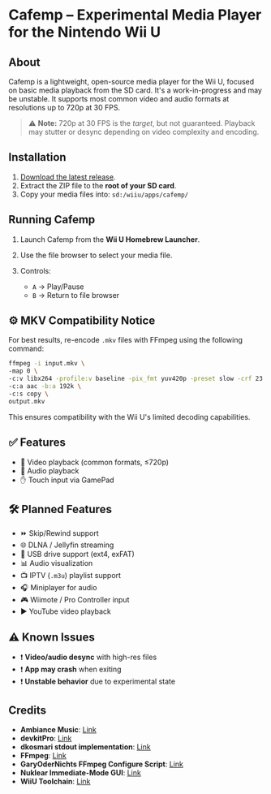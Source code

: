 # Cafemp – Experimental Media Player for the Nintendo Wii U

## About

Cafemp is a lightweight, open-source media player for the Wii U, focused on basic media playback from the SD card. It's a work-in-progress and may be unstable. It supports most common video and audio formats at resolutions up to 720p at 30 FPS.

> ⚠️ **Note:** 720p at 30 FPS is the *target*, but not guaranteed. Playback may stutter or desync depending on video complexity and encoding.

## Installation

1. [Download the latest release](https://github.com/whateveritwas/cafemp/releases/latest).
2. Extract the ZIP file to the **root of your SD card**.
3. Copy your media files into: `sd:/wiiu/apps/cafemp/`

## Running Cafemp

1. Launch Cafemp from the **Wii U Homebrew Launcher**.
2. Use the file browser to select your media file.
3. Controls:

   * `A` → Play/Pause
   * `B` → Return to file browser

## ⚙️ MKV Compatibility Notice

For best results, re-encode `.mkv` files with FFmpeg using the following command:

```bash
ffmpeg -i input.mkv \
-map 0 \
-c:v libx264 -profile:v baseline -pix_fmt yuv420p -preset slow -crf 23 -vf "scale=-2:480" \
-c:a aac -b:a 192k \
-c:s copy \
output.mkv
```

This ensures compatibility with the Wii U's limited decoding capabilities.

## ✅ Features

* 💼 Video playback (common formats, ≤720p)
* 🎵 Audio playback
* ✋ Touch input via GamePad

## 🛠️ Planned Features

* ⏩ Skip/Rewind support
* 🌐 DLNA / Jellyfin streaming
* 📀 USB drive support (ext4, exFAT)
* 📊 Audio visualization
* 📺 IPTV (`.m3u`) playlist support
* 🎧 Miniplayer for audio
* 🎮 Wiimote / Pro Controller input
* ▶️ YouTube video playback

## ⚠️ Known Issues

* ❗ **Video/audio desync** with high-res files
* ❗ **App may crash** when exiting
* ❗ **Unstable behavior** due to experimental state

## Credits

* **Ambiance Music**: [Link](https://freesound.org/people/LightMister/sounds/769925/?)
* **devkitPro**: [Link](https://github.com/devkitPro)
* **dkosmari stdout implementation**: [Link](https://github.com/dkosmari/devkitpro-autoconf/blob/main/examples/wiiu/sdl2-swkbd/src/stdout.cpp)
* **FFmpeg**: [Link](https://github.com/FFmpeg/FFmpeg/)
* **GaryOderNichts FFmpeg Configure Script**: [Link](https://github.com/GaryOderNichts/FFmpeg-wiiu/blob/master/configure-wiiu)
* **Nuklear Immediate-Mode GUI**: [Link](https://github.com/Immediate-Mode-UI/Nuklear)
* **WiiU Toolchain**: [Link](https://github.com/devkitPro/wut)

